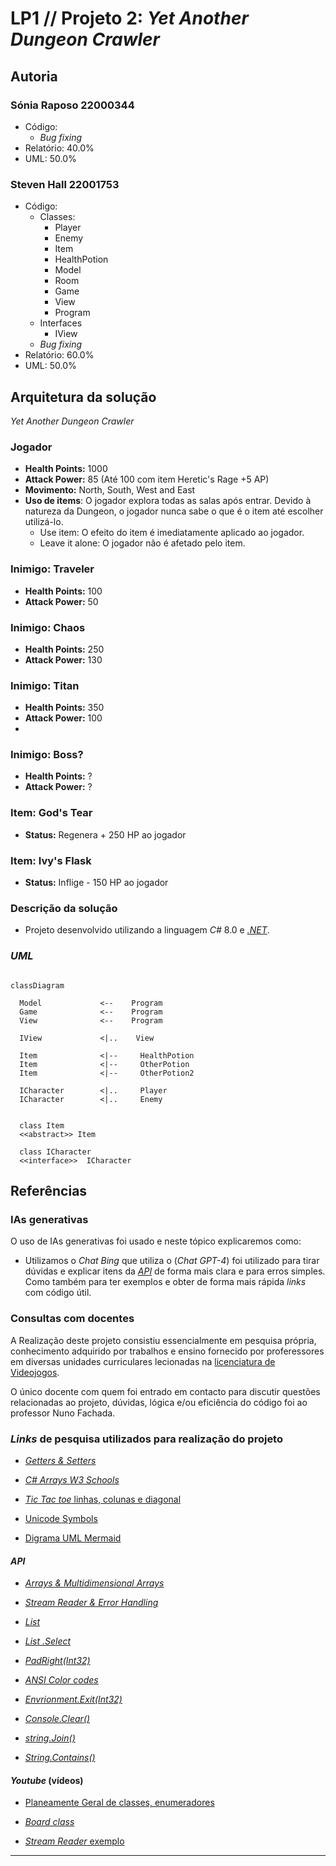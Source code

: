 # LP1 // Projeto 2: *Yet Another Dungeon Crawler*

## Autoria

### Sónia Raposo 22000344

- Código:
  - _Bug fixing_
- Relatório: 40.0%
- UML: 50.0%

### Steven Hall 22001753

- Código:
  - Classes:
    - Player
    - Enemy
    - Item
    - HealthPotion
    - Model
    - Room
    - Game
    - View  
    - Program
  - Interfaces
    - IView
  - _Bug fixing_
- Relatório: 60.0%
- UML: 50.0%

## Arquitetura da solução

*Yet Another Dungeon Crawler*

### Jogador

- **Health Points:** 1000
- **Attack Power:** 85 (Até 100 com item Heretic's Rage +5 AP)
- **Movimento:** North, South, West and East
- **Uso de items**: O jogador explora todas as salas após entrar. Devido à natureza da Dungeon, o jogador nunca sabe o que é o item até escolher utilizá-lo.
  - Use item: O efeito do item é imediatamente aplicado ao jogador.
  - Leave it alone: O jogador não é afetado pelo item.

### Inimigo: Traveler

- **Health Points:** 100
- **Attack Power:** 50

### Inimigo: Chaos

- **Health Points:** 250
- **Attack Power:** 130

### Inimigo: Titan

- **Health Points:** 350
- **Attack Power:** 100
- 
### Inimigo: Boss?

- **Health Points:** ?
- **Attack Power:** ?

### Item: God's Tear

- **Status:** Regenera + 250 HP ao jogador

### Item: Ivy's Flask

- **Status:** Inflige - 150 HP ao jogador



### Descrição da solução

- Projeto desenvolvido utilizando a linguagem _C#_ 8.0 e [_.NET_](https://learn.microsoft.com/en-us/dotnet/api/?view=netstandard-2.1).

### _UML_

```mermaid

classDiagram

  Model             <--    Program 
  Game              <--    Program      
  View              <--    Program 

  IView             <|..    View

  Item              <|--     HealthPotion
  Item              <|--     OtherPotion  
  Item              <|--     OtherPotion2  

  ICharacter        <|..     Player
  ICharacter        <|..     Enemy


  class Item 
  <<abstract>> Item 

  class ICharacter 
  <<interface>>  ICharacter 

```

## Referências

### IAs generativas

  O uso de IAs generativas foi usado e neste tópico explicaremos como:

- Utilizamos o _Chat Bing_ que utiliza o (_Chat GPT-4_) foi utilizado para tirar dúvidas e explicar itens da [_API_](https://learn.microsoft.com/en-us/dotnet/api/?view=netstandard-2.1) de forma mais clara e para erros simples. Como também para ter exemplos e obter de forma mais rápida _links_ com código útil.

### Consultas com docentes
  
A Realização deste projeto consistiu essencialmente em pesquisa própria, conhecimento adquirido por trabalhos e ensino fornecido por proferessores em diversas unidades curriculares lecionadas na [licenciatura de Videojogos](https://www.ulusofona.pt/lisboa/licenciaturas/videojogos).

O único docente com quem foi entrado em contacto para discutir questões relacionadas ao projeto, dúvidas, lógica e/ou eficiência do código foi ao professor Nuno Fachada.

### _Links_ de pesquisa utilizados para realização do projeto

- [_Getters & Setters_](https://www.w3schools.com/cs/cs_properties.php)

- [_C# Arrays W3 Schools_](https://www.w3schools.com/cs/cs_arrays.php)
- [_Tic Tac toe_ linhas, colunas e diagonal](https://www.c-sharpcorner.com/UploadFile/75a48f/tic-tac-toe-game-in-C-Sharp/)

- [Unicode Symbols](https://symbl.cc/en/unicode-table/)
- [Digrama UML Mermaid](https://mermaid.js.org/syntax/classDiagram.html)

#### _API_

- [_Arrays & Multidimensional Arrays_](https://learn.microsoft.com/en-us/dotnet/csharp/language-reference/builtin-types/arrays)

- [_Stream Reader & Error Handling_](https://learn.microsoft.com/en-us/dotnet/api/system.io.streamreader?view=netstandard-2.1)
- [_List_](https://learn.microsoft.com/en-us/dotnet/api/system.collections.generic.list-1?view=netstandard-2.1)
- [_List .Select_](https://learn.microsoft.com/en-us/dotnet/api/system.linq.enumerable.select?view=netstandard-2.1)
- [_PadRight(Int32)_](https://learn.microsoft.com/en-us/dotnet/api/system.string.padright?view=netstandard-2.1)
- [_ANSI Color codes_](https://www.lihaoyi.com/post/BuildyourownCommandLinewithANSIescapecodes.html)
- [_Envrionment.Exit(Int32)_](https://learn.microsoft.com/en-us/dotnet/api/system.environment.exit?view=netstandard-2.1)
- [_Console.Clear()_](https://learn.microsoft.com/en-us/dotnet/api/system.console.clear?view=netstandard-2.1)

- [_string.Join()_](https://learn.microsoft.com/en-us/dotnet/api/system.string.join?view=netstandard-2.1#system-string-join(system-char-system-object()))
  
- [_String.Contains()_](https://learn.microsoft.com/en-us/dotnet/api/system.string.contains?view=netstandard-2.1#system-string-contains(system-char))

#### _Youtube_ (vídeos)

- [Planeamente Geral de classes, enumeradores](https://www.youtube.com/watch?v=NUNlVjt82m8&t=738s)

- [_Board class_](https://www.youtube.com/watch?v=Z1Zi41eiNGs&t=80s)
- [_Stream Reader_ exemplo](https://www.youtube.com/watch?v=tApBDuVwCrc)

---
